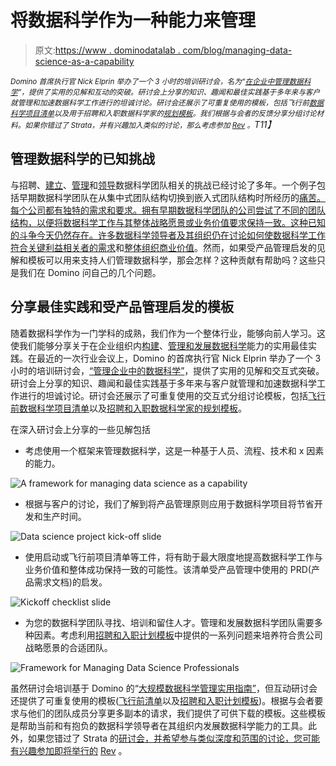 # 将数据科学作为一种能力来管理

> 原文:[https://www . dominodatalab . com/blog/managing-data-science-as-a-capability](https://www.dominodatalab.com/blog/managing-data-science-as-a-capability)

*<small>Domino 首席执行官 Nick Elprin 举办了一个 3 小时的培训研讨会，名为“[在企业中管理数据科学](https://conferences.oreilly.com/strata/strata-ca/public/schedule/detail/64333)”，提供了实用的见解和互动的突破。研讨会上分享的知识、趣闻和最佳实践基于多年来与客户就管理和加速数据科学工作进行的坦诚讨论。研讨会还展示了可重复使用的模板，包括飞行前[数据科学项目清单](https://www.dominodatalab.com/resources/pre-flight-project-checklist)以及用于招聘和入职数据科学家的[规划模板](https://www.dominodatalab.com/resources/hiring-and-onboarding-plan)。我们根据与会者的反馈分享分组讨论材料。如果你错过了 Strata，并有兴趣加入类似的讨论，那么考虑参加 [Rev](https://rev.dominodatalab.com/) 。</small>T11】*

## 管理数据科学的已知挑战

与招聘、[建立](http://firstround.com/review/doing-data-science-right-your-most-common-questions-answered/)、[管理](https://sloanreview.mit.edu/article/why-managing-data-scientists-is-different/)和[领导](https://medium.com/@dtunkelang/what-does-it-take-to-lead-data-scientists-958c8a766fc8)数据科学团队相关的挑战已经讨论了多年。一个例子包括早期数据科学团队在从集中式团队结构切换到嵌入式团队结构时所经历的[痛苦。每个公司都有独特的需求和要求。拥有早期数据科学团队的公司尝试了不同的团队结构，以便将数据科学工作与其整体战略愿景或业务价值要求保持一致。这种已知的斗争今天仍然存在。许多数据科学领导者及其组织仍在讨论如何使](https://venturebeat.com/2014/10/31/linkedin-data-science-team/)[数据科学工作符合关键利益相关者的需求](//blog.dominodatalab.com/stakeholder-driven-data-science-warby-parker/)和[整体组织商业价值](//blog.dominodatalab.com/measuring-data-science-business-value/)。然而，如果受产品管理启发的见解和模板可以用来支持人们管理数据科学，那会怎样？这种贡献有帮助吗？这些只是我们在 Domino 问自己的几个问题。

## 分享最佳实践和受产品管理启发的模板

随着数据科学作为一门学科的成熟，我们作为一个整体行业，能够向前人学习。这使我们能够分享关于在企业组织内[构建](https://vimeo.com/148942395)、[管理和发展数据科学](https://www.dominodatalab.com/resources/managing-data-science/)能力的实用最佳实践。在最近的一次行业会议上，Domino 的首席执行官 Nick Elprin 举办了一个 3 小时的培训研讨会，[“管理企业中的数据科学”](https://conferences.oreilly.com/strata/strata-ca/public/schedule/detail/64333)，提供了实用的见解和交互式突破。研讨会上分享的知识、趣闻和最佳实践基于多年来与客户就管理和加速数据科学工作进行的坦诚讨论。研讨会还展示了可重复使用的交互式分组讨论模板，包括[飞行前数据科学项目清单](https://www.dominodatalab.com/resources/pre-flight-project-checklist)以及[招聘和入职数据科学家的规划模板](https://www.dominodatalab.com/resources/hiring-and-onboarding-plan)。

在深入研讨会上分享的一些见解包括

*   考虑使用一个框架来管理数据科学，这是一种基于人员、流程、技术和 x 因素的能力。

![A framework for managing data science as a capability](../Images/0ef48f69d8f05c8171ca70dd225419a5.png)

*   根据与客户的讨论，我们了解到将产品管理原则应用于数据科学项目将节省开发和生产时间。

![Data science project kick-off slide](../Images/cddd65afcb137920c73aff51e8a8417f.png)

*   使用启动或飞行前项目清单等工件，将有助于最大限度地提高数据科学工作与业务价值和整体成功保持一致的可能性。该清单受产品管理中使用的 PRD(产品需求文档)的启发。

![Kickoff checklist slide](../Images/e70c8348df9daaf3f207858f53ee2f18.png)

*   为您的数据科学团队寻找、培训和留住人才。管理和发展数据科学团队需要多种因素。考虑利用[招聘和入职计划模板](https://www.dominodatalab.com/resources/hiring-and-onboarding-plan)中提供的一系列问题来培养符合贵公司战略愿景的合适团队。

![Framework for Managing Data Science Professionals](../Images/55fd9a9cd7e204bb44d4d8183d025abc.png)

虽然研讨会培训基于 Domino 的“[大规模数据科学管理实用指南”](https://www.dominodatalab.com/resources/managing-data-science/)，但互动研讨会还提供了可重复使用的模板([飞行前清单](https://www.dominodatalab.com/resources/pre-flight-project-checklist)以及[招聘和入职计划模板](https://www.dominodatalab.com/resources/hiring-and-onboarding-plan))。根据与会者要求与他们的团队成员分享更多副本的请求，我们提供了可供下载的模板。这些模板是帮助当前和有抱负的数据科学领导者在其组织内发展数据科学能力的工具。此外，如果您错过了 Strata 的[研讨会，并希望参与类似深度和范围的讨论，您可能有兴趣参加即将举行的](https://conferences.oreilly.com/strata/strata-ca/public/schedule/detail/64333) [Rev](https://rev.dominodatalab.com) 。